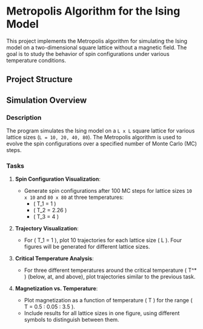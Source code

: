 # Metropolis Algorithm for the Ising Model

This project implements the Metropolis algorithm for simulating the Ising model on a two-dimensional square lattice without a magnetic field. The goal is to study the behavior of spin configurations under various temperature conditions.

## Project Structure


## Simulation Overview

### Description

The program simulates the Ising model on a `L x L` square lattice for various lattice sizes (`L = 10, 20, 40, 80`). The Metropolis algorithm is used to evolve the spin configurations over a specified number of Monte Carlo (MC) steps. 

### Tasks

1. **Spin Configuration Visualization**:
   - Generate spin configurations after 100 MC steps for lattice sizes `10 x 10` and `80 x 80` at three temperatures:
     - \( T_1 = 1 \)
     - \( T_2 = 2.26 \)
     - \( T_3 = 4 \)
   
2. **Trajectory Visualization**:
   - For \( T_1 = 1 \), plot 10 trajectories for each lattice size \( L \). Four figures will be generated for different lattice sizes.
   
3. **Critical Temperature Analysis**:
   - For three different temperatures around the critical temperature \( T^* \) (below, at, and above), plot trajectories similar to the previous task.

4. **Magnetization vs. Temperature**:
   - Plot magnetization as a function of temperature \( T \) for the range \( T = 0.5 : 0.05 : 3.5 \). 
   - Include results for all lattice sizes in one figure, using different symbols to distinguish between them.
